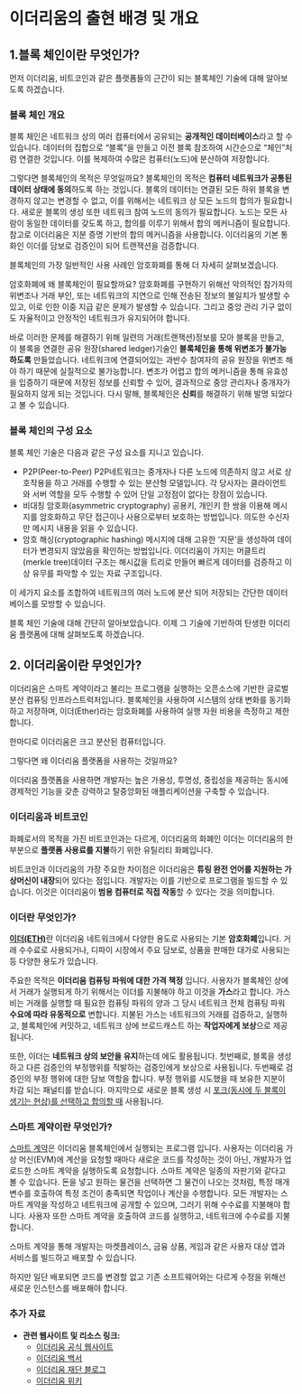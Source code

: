 # 이더리움의 출현 배경 및 개요

## **1.블록 체인이란 무엇인가?**

먼저 이더리움, 비트코인과 같은 플랫폼들의 근간이 되는 블록체인 기술에 대해 알아보도록 하겠습니다.

### 블록 체인 개요

블록 체인은 네트워크 상의 여러 컴퓨터에서 공유되는 **공개적인 데이터베이스**라고 할 수 있습니다. 데이터의 집합으로 “블록”을 만들고 이전 블록 참조하여 시간순으로 “체인”처럼 연결한 것입니다. 이를 복제하여 수많은 컴퓨터(노드)에 분산하여 저장합니다.

그렇다면 블록체인의 목적은 무엇일까요? 블록체인의 목적은 **컴퓨터 네트워크가 공통된 데이터 상태에 동의**하도록 하는 것입니다. 블록의 데이터는 연결된 모든 하위 블록을 변경하지 않고는 변경할 수 없고, 이를 위해서는 네트워크 상 모든 노드의 합의가 필요합니다. 새로운 블록의 생성 또한 네트워크 참여 노드의 동의가 필요합니다. 노드는 모든 사람이 동일한 데이터를 갖도록 하고, 합의를 이루기 위해서 합의 메커니즘이 필요합니다. 참고로 이더리움은 지분 증명 기반의 합의 메커니즘을 사용합니다. 이더리움의 기본 통화인 이더를 담보로 검증인이 되어 트랜잭션을 검증합니다.

블록체인의 가장 일반적인 사용 사례인 암호화폐를 통해 더 자세히 살펴보겠습니다.

암호화폐에 왜 블록체인이 필요할까요? 암호화폐를 구현하기 위해선 악의적인 참가자의 위변조나 거래 부인, 또는 네트워크의 지연으로 인해 전송된 정보의 불일치가 발생할 수 있고, 이로 인한 이중 지급 같은 문제가 발생할 수 있습니다. 그리고 중앙 관리 기구 없이도 자율적이고 안정적인 네트워크가 유지되어야 합니다.

바로 이러한 문제를 해결하기 위해 일련의 거래(트랜잭션)정보를 모아 블록을 만들고, 이 블록을 연결한 공유 원장(shared ledger)기술인 **블록체인을 통해 위변조가 불가능하도록** 만들었습니다. 네트워크에 연결되어있는 과반수 참여자의 공유 원장을 위변조 해야 하기 때문에 실질적으로 불가능합니다. 변조가 어렵고 합의 메커니즘을 통해 유효성을 입증하기 때문에 저장된 정보를 신뢰할 수 있어, 결과적으로 중앙 관리자나 중개자가 필요하지 않게 되는 것입니다. 다시 말해, 블록체인은 **신뢰**를 해결하기 위해 발명 되었다고 볼 수 있습니다.

### **블록 체인의 구성 요소**

블록 체인 기술은 다음과 같은 구성 요소를 지니고 있습니다.

- P2P(Peer-to-Peer)
P2P네트워크는 중개자나 다른 노드에 의존하지 않고 서로 상호작용을 하고 거래를 수행할 수 있는 분산형 모델입니다. 각 당사자는 클라이언트와 서버 역할을 모두 수행할 수 있어 단일 고정점이 없다는 장점이 있습니다.
- 비대칭 암호화(asymmetric cryptography)
공용키, 개인키 한 쌍을 이용해 메시지를 암호화하고 무단 접근이나 사용으로부터 보호하는 방법입니다. 의도한 수신자만 메시지 내용을 읽을 수 있습니다.
- 암호 해싱(cryptographic hashing)
메시지에 대해 고유한 ‘지문’을 생성하여 데이터가 변경되지 않았음을 확인하는 방법입니다. 이더리움이 가지는 머클트리(merkle tree)데이터 구조는 해시값을 트리로 만들어 빠르게 데이터를 검증하고 이상 유무를 파악할 수 있는 자료 구조입니다.

이 세가지 요소를 조합하여 네트워크의 여러 노드에 분산 되어 저장되는 간단한 데이터 베이스를 모방할 수 있습니다.

블록 체인 기술에 대해 간단히 알아보았습니다. 이제 그 기술에 기반하여 탄생한 이더리움 플랫폼에 대해 살펴보도록 하겠습니다.

## 2. 이더리움이란 무엇인가?

이더리움은 스마트 계약이라고 불리는 프로그램을 실행하는 오픈소스에 기반한 글로벌 분산 컴퓨팅 인프라스트럭처입니다. 블록체인을 사용하여 시스템의 상태 변화를 동기화 하고 저장하며, 이더(Ether)라는 암호화폐를 사용하여 실행 자원 비용을 측정하고 제한합니다.

한마디로 이더리움은 크고 분산된 컴퓨터입니다.

그렇다면 왜 이더리움 플랫폼을 사용하는 것일까요?

이더리움 플랫폼을 사용하면 개발자는 높은 가용성, 투명성, 중립성을 제공하는 동시에 경제적인 기능을 갖춘 강력하고 탈중앙화된 애플리케이션을 구축할 수 있습니다. 

### 이더리움과 비트코인

화폐로서의 목적을 가진 비트코인과는 다르게, 이더리움의 화폐인 이더는 이더리움의 한 부분으로 **플랫폼 사용료를 지불**하기 위한 유틸리티 화폐입니다. 

비트코인과 이더리움의 가장 주요한 차이점은 이더리움은 **튜링 완전 언어를 지원하는 가상머신이 내장**되어 있다는 점입니다. 개발자는 이를 기반으로 프로그램을 빌드할 수 있습니다. 이것은 이더리움이 **범용 컴퓨터로 직접 작동**할 수 있다는 것을 의미합니다.

### 이더란 무엇인가?

[**이더(ETH)**](https://ethereum.org/ko/developers/docs/intro-to-ether/)란 이더리움 네트워크에서 다양한 용도로 사용되는 기본 **암호화폐**입니다. 거래 수수료로 사용되거나, 디파이 시장에서 주요 담보로, 상품을 판매한 대가로 사용되는 등 다양한 용도가 있습니다. 

주요한 목적은 **이더리움 컴퓨팅 파워에 대한 가격 책정** 입니다. 사용자가 블록체인 상에서 거래가 실행되게 하기 위해서는 이더를 지불해야 하고 이것을 **가스**라고 합니다. 가스비는 거래를 실행할 때 필요한 컴퓨팅 파워의 양과 그 당시 네트워크 전체 컴퓨팅 파워 **수요에 따라 유동적으로** 변합니다. 지불된 가스는 네트워크의 거래를 검증하고, 실행하고, 블록체인에 커밋하고, 네트워크 상에 브로드캐스트 하는 **작업자에게 보상**으로 제공됩니다.

또한, 이더는 **네트워크 상의 보안을 유지**하는데 에도 활용됩니다. 첫번째로, 블록을 생성하고 다른 검증인의 부정행위를 적발하는 검증인에게 보상으로 사용됩니다. 두번째로 검증인의 부정 행위에 대한 담보 역할을 합니다. 부정 행위를 시도했을 때 보유한 지분이 차감 되는 패널티를 받습니다. 마지막으로 새로운 블록 생성 시 [포크(동시에 두 블록이 생기는 현상)를 선택하고 합의할 때](https://xangle.io/research/detail/914) 사용됩니다.

### 스마트 계약이란 무엇인가?

[스마트 계약](https://ethereum.org/ko/developers/docs/smart-contracts/)은 이더리움 블록체인에서 실행되는 프로그램 입니다. 사용자는 이더리움 가상 머신(EVM)에 계산을 요청할 때마다 새로운 코드를 작성하는 것이 아닌, 개발자가 업로드한 스마트 계약을 실행하도록 요청합니다. 스마트 계약은 일종의 자판기와 같다고 볼 수 있습니다. 돈을 넣고 원하는 물건을 선택하면 그 물건이 나오는 것처럼, 특정 매개변수를 호출하여 특정 조건이 충족되면 작업이나 계산을 수행합니다. 모든 개발자는 스마트 계약을 작성하고 네트워크에 공개할 수 있으며, 그러기 위해 수수료를 지불해야 합니다. 사용자 또한 스마트 계약을 호출하여 코드를 실행하고, 네트워크에 수수료를 지불합니다.

스마트 계약을 통해 개발자는 마켓플레이스, 금융 상품, 게임과 같은 사용자 대상 앱과 서비스를 빌드하고 배포할 수 있습니다.

 하지만 일단 배포되면 코드를 변경할  없고 기존 소프트웨어와는 다르게 수정을 위해선 새로운 인스턴스를 배포해야 합니다. 

### 추가 자료

- **관련 웹사이트 및 리소스 링크:**
    - [이더리움 공식 웹사이트](https://ethereum.org/)
    - [이더리움 백서](https://ethereum.org/en/whitepaper/)
    - [이더리움 재단 블로그](https://blog.ethereum.org/)
    - [이더리움 위키](https://eth.wiki/)
